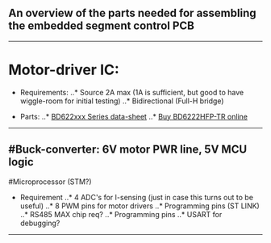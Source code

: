 ## An overview of the parts needed for assembling the embedded segment control PCB
------
# Motor-driver IC:

* Requirements:
..* Source 2A max (1A is sufficient, but good to have wiggle-room for initial testing)
..* Bidirectional (Full-H bridge)

* Parts:
..* [BD622xxx Series data-sheet](https://docs-emea.rs-online.com/webdocs/1385/0900766b81385cec.pdf)
..* [Buy BD6222HFP-TR online](https://uk.rs-online.com/web/p/motor-driver-ics/6996752/)
------
#Buck-converter: 6V motor PWR line, 5V MCU logic 
------
#Microprocessor (STM?)

* Requirement 
..* 4 ADC's for I-sensing (just in case this turns out to be useful)
..* 8 PWM pins for motor drivers
..* Programming pins (ST LINK)
..* RS485 MAX chip req?
..* Programming pins
..* USART for debugging?
------
